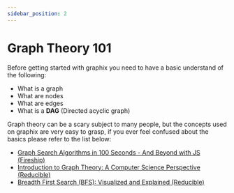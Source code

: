 ```yaml
---
sidebar_position: 2
---
```


# Graph Theory 101

Before getting started with graphix you need to have a basic understand of the following:
- What is a graph
- What are nodes
- What are edges
- What is a **DAG** (Directed acyclic graph)

Graph theory can be a scary subject to many people, but the concepts used on 
graphix are very easy to grasp, if you ever feel confused about the basics please 
refer to the list below:

- [Graph Search Algorithms in 100 Seconds - And Beyond with JS (Fireship)](https://www.youtube.com/watch?v=cWNEl4HE2OE)
- [Introduction to Graph Theory: A Computer Science Perspective (Reducible)](https://www.youtube.com/watch?v=LFKZLXVO-Dg)
- [Breadth First Search (BFS): Visualized and Explained (Reducible)](https://www.youtube.com/watch?v=xlVX7dXLS64)